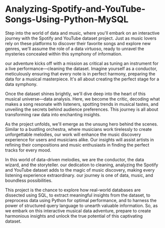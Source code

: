 # Analyzing-Spotify-and-YouTube-Songs-Using-Python-MySQL
Step into the world of data and music, where you'll embark on an interactive journey with the Spotify and YouTube dataset project. Just as music lovers rely on these platforms to discover their favorite songs and explore new genres, we'll assume the role of a data virtuoso, ready to unravel the mysteries concealed within this symphony of information.

our adventure kicks off with a mission as critical as tuning an instrument for a live performance—cleaning the dataset. Imagine yourself as a conductor, meticulously ensuring that every note is in perfect harmony, preparing the data for a musical masterpiece. It's all about creating the perfect stage for a data symphony.

Once the dataset shines brightly, we'll dive deep into the heart of this musical universe—data analysis. Here, we become the critic, decoding what makes a song resonate with listeners, spotting trends in musical tastes, and unveiling the secrets behind audience preferences. This journey is all about transforming raw data into enchanting insights.

As the project unfolds, we'll emerge as the unsung hero behind the scenes. Similar to a bustling orchestra, where musicians work tirelessly to create unforgettable melodies, our work will enhance the music discovery experience for users and musicians alike. Our insights will assist artists in refining their compositions and music enthusiasts in finding the perfect tracks for every mood.

In this world of data-driven melodies, we are the conductor, the data wizard, and the storyteller. our dedication to cleaning, analyzing the Spotify and YouTube dataset adds to the magic of music discovery, making every listening experience extraordinary. our journey is one of data, music, and boundless possibilities.

This project is the chance to explore how real-world databases are dissected using SQL, to extract meaningful insights from the dataset, to preprocess data using Python for optimal performance, and to harness the power of structured query language to unearth valuable information. So, as we embark on this interactive musical data adventure, prepare to create harmonious insights and unlock the true potential of this captivating dataset.
